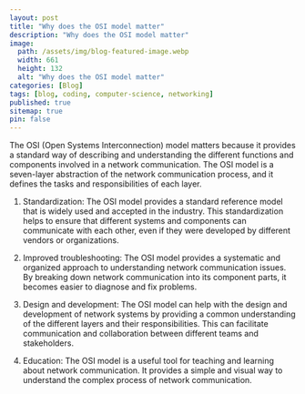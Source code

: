 ```yaml
---
layout: post
title: "Why does the OSI model matter"
description: "Why does the OSI model matter"
image:
  path: /assets/img/blog-featured-image.webp
  width: 661
  height: 132
  alt: "Why does the OSI model matter"
categories: [Blog]
tags: [blog, coding, computer-science, networking]
published: true
sitemap: true
pin: false
---
```



The OSI (Open Systems Interconnection) model matters because it provides a standard way of describing and understanding the different functions and components involved in a network communication. The OSI model is a seven-layer abstraction of the network communication process, and it defines the tasks and responsibilities of each layer.

1. Standardization: The OSI model provides a standard reference model that is widely used and accepted in the industry. This standardization helps to ensure that different systems and components can communicate with each other, even if they were developed by different vendors or organizations.

2. Improved troubleshooting: The OSI model provides a systematic and organized approach to understanding network communication issues. By breaking down network communication into its component parts, it becomes easier to diagnose and fix problems.

3. Design and development: The OSI model can help with the design and development of network systems by providing a common understanding of the different layers and their responsibilities. This can facilitate communication and collaboration between different teams and stakeholders.

4. Education: The OSI model is a useful tool for teaching and learning about network communication. It provides a simple and visual way to understand the complex process of network communication.

